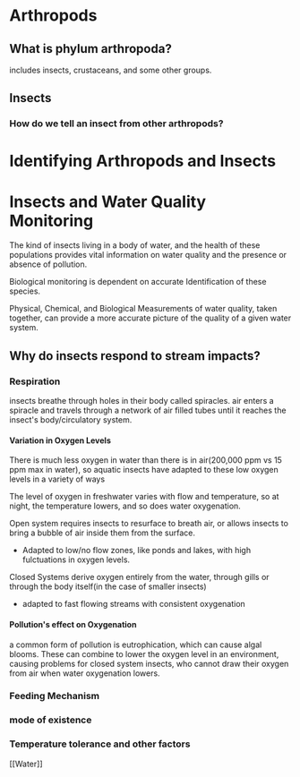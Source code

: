 # Arthropods
## What is phylum arthropoda?
includes insects, crustaceans, and some other groups.

## Insects

### How do we tell an insect from other arthropods?


# Identifying Arthropods and Insects

# Insects and Water Quality Monitoring
The kind of insects living in a body of water, and the health of these populations provides vital information on water quality and the presence or absence of pollution. 

Biological monitoring is dependent on accurate Identification of these species. 

Physical, Chemical, and Biological Measurements of water quality, taken together, can provide a more accurate picture of the quality of a given water system. 

## Why do insects respond to stream impacts?
### Respiration
insects breathe through holes in their body called spiracles. air enters a spiracle and travels through a network of air filled tubes until it reaches the insect's body/circulatory system. 

#### Variation in Oxygen Levels
There is much less oxygen in water than there is in air(200,000 ppm vs 15 ppm max in water), so aquatic insects have adapted to these low oxygen levels in a variety of ways

The level of oxygen in freshwater varies with flow and temperature, so at night, the temperature lowers, and so does water oxygenation. 

Open system requires insects to resurface to breath air, or allows insects to bring a bubble of air inside them from the surface. 

- Adapted to low/no flow zones, like ponds and lakes, with high fulctuations in oxygen levels.

Closed Systems derive oxygen entirely from the water, through gills or through the body itself(in the case of smaller insects)

- adapted to fast flowing streams with consistent oxygenation
#### Pollution's effect on Oxygenation
a common form of pollution is eutrophication, which can cause algal blooms. These can combine to lower the oxygen level in an environment, causing problems for closed system insects, who cannot draw their oxygen from air when water oxygenation lowers. 


### Feeding Mechanism




### mode of existence

### Temperature tolerance and other factors

[[Water]]